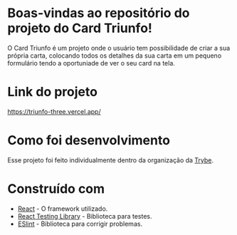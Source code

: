 # Boas-vindas ao repositório do projeto do Card Triunfo!

O Card Triunfo é um projeto onde o usuário tem possibilidade de criar a sua própria carta, colocando todos os detalhes da sua carta em um pequeno formulário tendo a oportuniade de ver o seu card na tela.

# Link do projeto

https://triunfo-three.vercel.app/

# Como foi desenvolvimento

Esse projeto foi feito individualmente dentro da organização da <a href="https://www.betrybe.com/" target="blanck" >Trybe</a>.

# Construído com 

* <a href="https://pt-br.reactjs.org/" target="blanck" >React</a> - O framework utilizado.
* <a href="https://testing-library.com/docs/react-testing-library/intro/" target="blanck" >React Testing Library</a> - Biblioteca para testes.
* <a href="https://eslint.org/" target="blanck" >ESlint</a> - Biblioteca para corrigir problemas.
